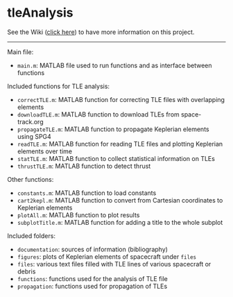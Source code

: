 # tleAnalysis

See the Wiki ([click here](https://github.com/mfacchinelli/tleAnalysis/wiki)) to have more information on this project.

***

Main file:
- `main.m`:          MATLAB file used to run functions and as interface between functions

Included functions for TLE analysis:
- `correctTLE.m`:    MATLAB function for correcting TLE files with overlapping elements
- `downloadTLE.m`:   MATLAB function to download TLEs from space-track.org
- `propagateTLE.m`:  MATLAB function to propagate Keplerian elements using SPG4
- `readTLE.m`:       MATLAB function for reading TLE files and plotting Keplerian elements over time
- `statTLE.m`:       MATLAB function to collect statistical information on TLEs
- `thrustTLE.m`:     MATLAB function to detect thrust
 
Other functions:
- `constants.m`:     MATLAB function to load constants
- `cart2kepl.m`:     MATLAB function to convert from Cartesian coordinates to Keplerian elements
- `plotAll.m`:       MATLAB function to plot results
- `subplotTitle.m`:  MATLAB function for adding a title to the whole subplot
 
Included folders:
- `documentation`:  sources of information (bibliography)
- `figures`:        plots of Keplerian elements of spacecraft under `files`
- `files`:          various text files filled with TLE lines of various spacecraft or debris
- `functions`:      functions used for the analysis of TLE file
- `propagation`:    functions used for propagation of TLEs
